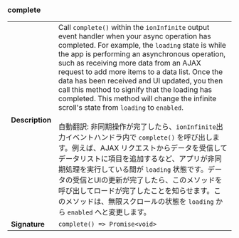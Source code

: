 

### complete

| | |
| --- | --- |
| **Description** | Call `complete()` within the `ionInfinite` output event handler when your async operation has completed. For example, the `loading` state is while the app is performing an asynchronous operation, such as receiving more data from an AJAX request to add more items to a data list. Once the data has been received and UI updated, you then call this method to signify that the loading has completed. This method will change the infinite scroll's state from `loading` to `enabled`.<br /><br />自動翻訳: 非同期操作が完了したら、`ionInfinite`出力イベントハンドラ内で `complete()` を呼び出します。例えば、AJAX リクエストからデータを受信してデータリストに項目を追加するなど、アプリが非同期処理を実行している間が `loading` 状態です。データの受信とUIの更新が完了したら、このメソッドを呼び出してロードが完了したことを知らせます。このメソッドは、無限スクロールの状態を `loading` から `enabled` へと変更します。 |
| **Signature** | `complete() => Promise<void>` |


